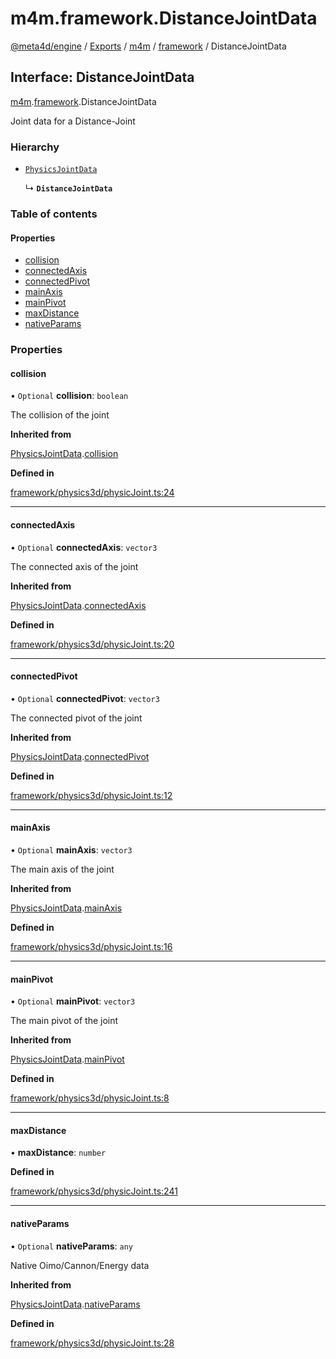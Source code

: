 # m4m.framework.DistanceJointData

[@meta4d/engine](../) / [Exports](../modules/) / [m4m](../modules/m4m.md) / [framework](../modules/m4m.framework.md) / DistanceJointData

## Interface: DistanceJointData

[m4m](../modules/m4m.md).[framework](../modules/m4m.framework.md).DistanceJointData

Joint data for a Distance-Joint

### Hierarchy

*   [`PhysicsJointData`](m4m.framework.PhysicsJointData.md)

    ↳ **`DistanceJointData`**

### Table of contents

#### Properties

* [collision](m4m.framework.DistanceJointData.md#collision)
* [connectedAxis](m4m.framework.DistanceJointData.md#connectedaxis)
* [connectedPivot](m4m.framework.DistanceJointData.md#connectedpivot)
* [mainAxis](m4m.framework.DistanceJointData.md#mainaxis)
* [mainPivot](m4m.framework.DistanceJointData.md#mainpivot)
* [maxDistance](m4m.framework.DistanceJointData.md#maxdistance)
* [nativeParams](m4m.framework.DistanceJointData.md#nativeparams)

### Properties

#### collision

• `Optional` **collision**: `boolean`

The collision of the joint

**Inherited from**

[PhysicsJointData](m4m.framework.PhysicsJointData.md).[collision](m4m.framework.PhysicsJointData.md#collision)

**Defined in**

[framework/physics3d/physicJoint.ts:24](https://github.com/meta4d-me/meta4d-engine/blob/cf6bfe6/src/framework/physics3d/physicJoint.ts#L24)

***

#### connectedAxis

• `Optional` **connectedAxis**: `vector3`

The connected axis of the joint

**Inherited from**

[PhysicsJointData](m4m.framework.PhysicsJointData.md).[connectedAxis](m4m.framework.PhysicsJointData.md#connectedaxis)

**Defined in**

[framework/physics3d/physicJoint.ts:20](https://github.com/meta4d-me/meta4d-engine/blob/cf6bfe6/src/framework/physics3d/physicJoint.ts#L20)

***

#### connectedPivot

• `Optional` **connectedPivot**: `vector3`

The connected pivot of the joint

**Inherited from**

[PhysicsJointData](m4m.framework.PhysicsJointData.md).[connectedPivot](m4m.framework.PhysicsJointData.md#connectedpivot)

**Defined in**

[framework/physics3d/physicJoint.ts:12](https://github.com/meta4d-me/meta4d-engine/blob/cf6bfe6/src/framework/physics3d/physicJoint.ts#L12)

***

#### mainAxis

• `Optional` **mainAxis**: `vector3`

The main axis of the joint

**Inherited from**

[PhysicsJointData](m4m.framework.PhysicsJointData.md).[mainAxis](m4m.framework.PhysicsJointData.md#mainaxis)

**Defined in**

[framework/physics3d/physicJoint.ts:16](https://github.com/meta4d-me/meta4d-engine/blob/cf6bfe6/src/framework/physics3d/physicJoint.ts#L16)

***

#### mainPivot

• `Optional` **mainPivot**: `vector3`

The main pivot of the joint

**Inherited from**

[PhysicsJointData](m4m.framework.PhysicsJointData.md).[mainPivot](m4m.framework.PhysicsJointData.md#mainpivot)

**Defined in**

[framework/physics3d/physicJoint.ts:8](https://github.com/meta4d-me/meta4d-engine/blob/cf6bfe6/src/framework/physics3d/physicJoint.ts#L8)

***

#### maxDistance

• **maxDistance**: `number`

**Defined in**

[framework/physics3d/physicJoint.ts:241](https://github.com/meta4d-me/meta4d-engine/blob/cf6bfe6/src/framework/physics3d/physicJoint.ts#L241)

***

#### nativeParams

• `Optional` **nativeParams**: `any`

Native Oimo/Cannon/Energy data

**Inherited from**

[PhysicsJointData](m4m.framework.PhysicsJointData.md).[nativeParams](m4m.framework.PhysicsJointData.md#nativeparams)

**Defined in**

[framework/physics3d/physicJoint.ts:28](https://github.com/meta4d-me/meta4d-engine/blob/cf6bfe6/src/framework/physics3d/physicJoint.ts#L28)
